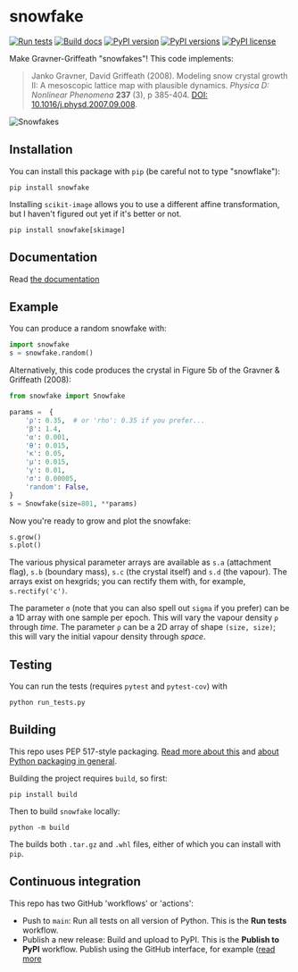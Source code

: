 # snowfake

[![Run tests](https://github.com/agile-geoscience/snowfake/actions/workflows/run-tests.yml/badge.svg)](https://github.com/agile-geoscience/snowfake/actions/workflows/run-tests.yml)
[![Build docs](https://github.com/agile-geoscience/snowfake/actions/workflows/build-docs.yml/badge.svg)](https://github.com/agile-geoscience/snowfake/actions/workflows/build-docs.yml)
[![PyPI version](https://img.shields.io/pypi/v/snowfake.svg)](https://pypi.org/project/snowfake//)
[![PyPI versions](https://img.shields.io/pypi/pyversions/snowfake.svg)](https://pypi.org/project/snowfake//)
[![PyPI license](https://img.shields.io/pypi/l/snowfake.svg)](https://pypi.org/project/snowfake/)


Make Gravner-Griffeath "snowfakes"! This code implements:

> Janko Gravner, David Griffeath (2008). Modeling snow crystal growth II: A mesoscopic lattice map with plausible dynamics. _Physica D: Nonlinear Phenomena_ **237** (3), p 385-404. [DOI: 10.1016/j.physd.2007.09.008](https://doi.org/10.1016/j.physd.2007.09.008).

![Snowfakes](https://www.dropbox.com/s/8mquyaiumdiuwwf/snowfakes.png?raw=1)


## Installation

You can install this package with `pip` (be careful not to type "snowflake"):

    pip install snowfake

Installing `scikit-image` allows you to use a different affine transformation, but I haven't figured out yet if it's better or not. 

    pip install snowfake[skimage]


## Documentation

Read [the documentation](https://code.agilescientific.com/snowfake)


## Example

You can produce a random snowfake with:

```python
import snowfake
s = snowfake.random()
```

Alternatively, this code produces the crystal in Figure 5b of the Gravner & Griffeath (2008):

```python
from snowfake import Snowfake

params =  {
    'ρ': 0.35,  # or 'rho': 0.35 if you prefer...
    'β': 1.4,
    'α': 0.001,
    'θ': 0.015,
    'κ': 0.05,
    'μ': 0.015,
    'γ': 0.01,
    'σ': 0.00005,
    'random': False,
}
s = Snowfake(size=801, **params)
```

Now you're ready to grow and plot the snowfake:

```python
s.grow()
s.plot()
```

The various physical parameter arrays are available as `s.a` (attachment flag), `s.b` (boundary mass), `s.c` (the crystal itself) and `s.d` (the vapour). The arrays exist on hexgrids; you can rectify them with, for example, `s.rectify('c')`.

The parameter `σ` (note that you can also spell out `sigma` if you prefer) can be a 1D array with one sample per epoch. This will vary the vapour density `ρ` through _time_. The parameter `ρ` can be a 2D array of shape `(size, size)`; this will vary the initial vapour density through _space_.


## Testing

You can run the tests (requires `pytest` and `pytest-cov`) with

    python run_tests.py


## Building

This repo uses PEP 517-style packaging. [Read more about this](https://setuptools.pypa.io/en/latest/build_meta.html) and [about Python packaging in general](https://packaging.python.org/en/latest/tutorials/packaging-projects/).

Building the project requires `build`, so first:

    pip install build

Then to build `snowfake` locally:

    python -m build

The builds both `.tar.gz` and `.whl` files, either of which you can install with `pip`.


## Continuous integration

This repo has two GitHub 'workflows' or 'actions':

- Push to `main`: Run all tests on all version of Python. This is the **Run tests** workflow.
- Publish a new release: Build and upload to PyPI. This is the **Publish to PyPI** workflow. Publish using the GitHub interface, for example ([read more](https://docs.github.com/en/repositories/releasing-projects-on-github/managing-releases-in-a-repository)
